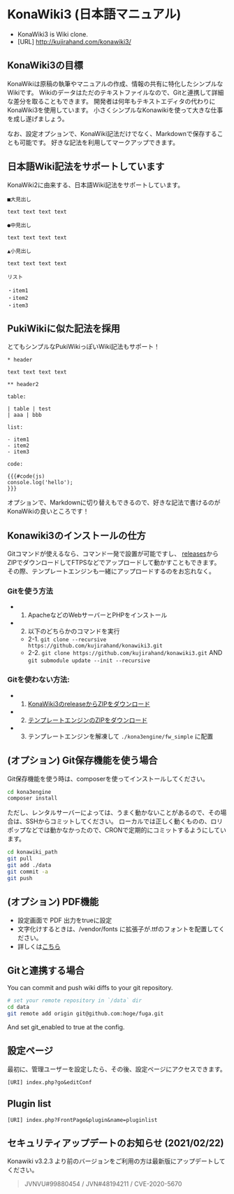 # KonaWiki3 (日本語マニュアル)

 - KonaWiki3 is Wiki clone.
 - [URL] http://kujirahand.com/konawiki3/

## KonaWiki3の目標

KonaWikiは原稿の執筆やマニュアルの作成、情報の共有に特化したシンプルなWikiです。
Wikiのデータはただのテキストファイルなので、Gitと連携して詳細な差分を取ることもできます。
開発者は何年もテキストエディタの代わりにKonaWiki3を使用しています。
小さくシンプルなKonawikiを使って大きな仕事を成し遂げましょう。

なお、設定オプションで、KonaWiki記法だけでなく、Markdownで保存することも可能です。
好きな記法を利用してマークアップできます。

## 日本語Wiki記法をサポートしています

KonaWiki2に由来する、日本語Wiki記法をサポートしています。

```
■大見出し

text text text text

●中見出し

text text text text

▲小見出し

text text text text

リスト

・item1
・item2
・item3
```

## PukiWikiに似た記法を採用

とてもシンプルなPukiWikiっぽいWiki記法もサポート！

```
* header

text text text text

** header2

table:

| table | test
| aaa | bbb

list:

- item1
- item2
- item3

code:

{{{#code(js)
console.log('hello');
}}}
```

オプションで、Markdownに切り替えもできるので、好きな記法で書けるのがKonaWikiの良いところです！

## Konawiki3のインストールの仕方

Gitコマンドが使えるなら、コマンド一発で設置が可能ですし、
[releases](https://github.com/kujirahand/konawiki3/releases)からZIPでダウンロードしてFTPSなどでアップロードして動かすこともできます。
その際、テンプレートエンジンも一緒にアップロードするのをお忘れなく。

### Gitを使う方法

- 1. ApacheなどのWebサーバーとPHPをインストール
- 2. 以下のどちらかのコマンドを実行
  - 2-1. `git clone --recursive https://github.com/kujirahand/konawiki3.git`
  - 2-2. `git clone https://github.com/kujirahand/konawiki3.git` AND `git submodule update --init --recursive`

### Gitを使わない方法:

- 1. [KonaWiki3のreleaseからZIPをダウンロード](https://github.com/kujirahand/konawiki3/releases)
- 2. [テンプレートエンジンのZIPをダウンロード](https://github.com/kujirahand/php_fw_simple/releases)
- 3. テンプレートエンジンを解凍して `./kona3engine/fw_simple` に配置

## (オプション) Git保存機能を使う場合

Git保存機能を使う時は、composerを使ってインストールしてください。

```sh
cd kona3engine
composer install
```

ただし、レンタルサーバーによっては、うまく動かないことがあるので、その場合は、SSHからコミットしてください。
ローカルでは正しく動くものの、ロリポップなどでは動かなかったので、CRONで定期的にコミットするようにしています。

```sh
cd konawiki_path
git pull
git add ./data
git commit -a
git push
```

## (オプション) PDF機能

- 設定画面で PDF 出力をtrueに設定
- 文字化けするときは、/vendor/fonts に拡張子が.ttfのフォントを配置してください。
- 詳しくは[こちら](https://kujirahand.com/konawiki3/index.php?PDF%E5%87%BA%E5%8A%9B%E6%A9%9F%E8%83%BD)

## Gitと連携する場合

You can commit and push wiki diffs to your git repository.

```sh
# set your remote repository in `/data` dir
cd data
git remote add origin git@github.com:hoge/fuga.git
```

And set git_enabled to true at the config.

## 設定ページ

最初に、管理ユーザーを設定したら、その後、設定ページにアクセスできます。

```
[URI] index.php?go&editConf
```

## Plugin list

```
[URI] index.php?FrontPage&plugin&name=pluginlist
```

## セキュリティアップデートのお知らせ (2021/02/22)

Konawiki v3.2.3 より前のバージョンをご利用の方は最新版にアップデートしてください。

> JVNVU#99880454 / JVN#48194211 / CVE-2020-5670

